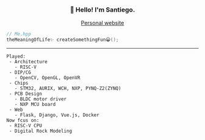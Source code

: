 <h3 align="center"> 👋 Hello! I'm Santiego. </h3>

<p align="center">
 <a href="https://www.santiego.ink" target="_blank">Personal website</a>
</p>

```cpp
// Me.hpp
theMeaningOfLife✨ createSomethingFun😀();
```

---
```
Played:
 - Architecture
   - RISC-V
 - DIP/CG
   - OpenCV, OpenGL, OpenVR
 - Chips
   - STM32, AURIX, WCH, NXP, PYNQ-Z2(ZYNQ) 
 - PCB Design
   - BLDC motor driver
   - NXP MCU board
 - Web
   - Flask, Django, Vue.js, Docker
Now fcus on:
 - RISC-V CPU
 - Digital Rock Modeling
```


<!--
**MrAMS/MrAMS** is a ✨ _special_ ✨ repository because its `README.md` (this file) appears on your GitHub profile.

Here are some ideas to get you started:

- 🔭 I’m currently working on ...
- 🌱 I’m currently learning ...
- 👯 I’m looking to collaborate on ...
- 🤔 I’m looking for help with ...
- 💬 Ask me about ...
- 📫 How to reach me: ...
- 😄 Pronouns: ...
- ⚡ Fun fact: ...
-->
